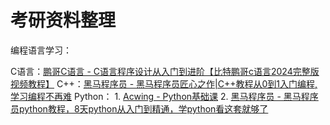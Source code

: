 # 考研资料整理

编程语言学习：

C语言：[鹏哥C语言 - C语言程序设计从入门到进阶【比特鹏哥c语言2024完整版视频教程】](https://www.bilibili.com/video/BV1Vm4y1r7jY/) 
C++：[黑马程序员 - 黑马程序员匠心之作|C++教程从0到1入门编程,学习编程不再难](https://www.bilibili.com/video/BV1et411b73Z/) 
Python：
    1. [Acwing - Python基础课](https://www.youtube.com/playlist?list=PLZjK0Hj8Fi-18M4TD7cbiCzjtxqTLIe_6) 
    2. [黑马程序员 - 黑马程序员python教程，8天python从入门到精通，学python看这套就够了](https://www.bilibili.com/video/BV1qW4y1a7fU/) 
